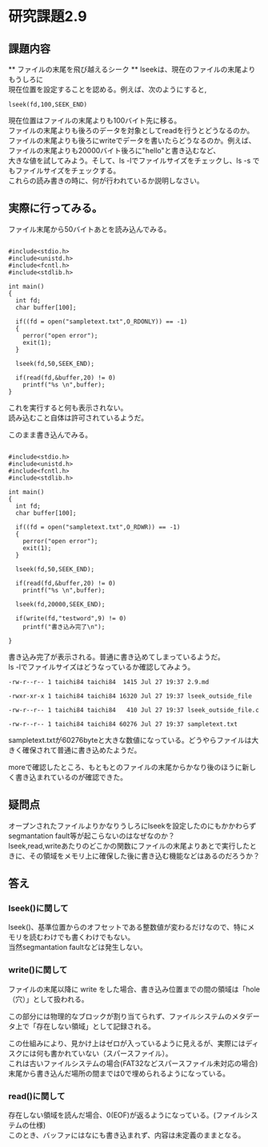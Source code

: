 # 研究課題2.9      
      
## 課題内容      
      
** ファイルの末尾を飛び越えるシーク ** lseekは、現在のファイルの末尾よりもうしろに      
現在位置を設定することを認める。例えば、次のようにすると,      
      
```      
lseek(fd,100,SEEK_END)      
```      
      
現在位置はファイルの末尾よりも100バイト先に移る。      
ファイルの末尾よりも後ろのデータを対象としてreadを行うとどうなるのか。      
ファイルの末尾よりも後ろにwriteでデータを書いたらどうなるのか。例えば、ファイルの末尾よりも20000バイト後ろに"hello"と書き込むなど、      
大きな値を試してみよう。そして、ls -lでファイルサイズをチェックし、ls -s でもファイルサイズをチェックする。      
これらの読み書きの時に、何が行われているか説明しなさい。      
      
## 実際に行ってみる。      
      
ファイル末尾から50バイトあとを読み込んでみる。      
      
```      
      
#include<stdio.h>      
#include<unistd.h>      
#include<fcntl.h>      
#include<stdlib.h>      
      
int main()      
{      
  int fd;      
  char buffer[100];      
      
  if((fd = open("sampletext.txt",O_RDONLY)) == -1)      
  {      
    perror("open error");      
    exit(1);      
  }      
        
  lseek(fd,50,SEEK_END);      
      
  if(read(fd,&buffer,20) != 0)      
    printf("%s \n",buffer);      
}      
```      
      
これを実行すると何も表示されない。      
読み込むこと自体は許可されているようだ。      
      
      
このまま書き込んでみる。      
```      
      
#include<stdio.h>      
#include<unistd.h>      
#include<fcntl.h>      
#include<stdlib.h>      
      
int main()      
{      
  int fd;      
  char buffer[100];      
      
  if((fd = open("sampletext.txt",O_RDWR)) == -1)      
  {      
    perror("open error");      
    exit(1);      
  }      
        
  lseek(fd,50,SEEK_END);      
      
  if(read(fd,&buffer,20) != 0)      
    printf("%s \n",buffer);      
      
  lseek(fd,20000,SEEK_END);      
        
  if(write(fd,"testword",9) != 0)      
    printf("書き込み完了\n");      
        
}      
```      
      
書き込み完了が表示される。普通に書き込めてしまっているようだ。      
ls -lでファイルサイズはどうなっているか確認してみよう。      
      
```      
-rw-r--r-- 1 taichi84 taichi84  1415 Jul 27 19:37 2.9.md      
-rwxr-xr-x 1 taichi84 taichi84 16320 Jul 27 19:37 lseek_outside_file      
-rw-r--r-- 1 taichi84 taichi84   410 Jul 27 19:37 lseek_outside_file.c      
-rw-r--r-- 1 taichi84 taichi84 60276 Jul 27 19:37 sampletext.txt      
```      
      
sampletext.txtが60276byteと大きな数値になっている。どうやらファイルは大きく確保されて普通に書き込めたようだ。      
      
moreで確認したところ、もともとのファイルの末尾からかなり後のほうに新しく書き込まれているのが確認できた。      
      
## 疑問点      
オープンされたファイルよりかなりうしろにlseekを設定したのにもかかわらずsegmantation fault等が起こらないのはなぜなのか？      
lseek,read,writeあたりのどこかの関数にファイルの末尾よりあとで実行したときに、その領域をメモリ上に確保した後に書き込む機能などはあるのだろうか？      
      
## 答え     
    
### lseek()に関して    
lseek()、基準位置からのオフセットである整数値が変わるだけなので、特にメモリを読むわけでも書くわけでもない。    
当然segmantation faultなどは発生しない。    
    
### write()に関して    
ファイルの末尾以降に write をした場合、書き込み位置までの間の領域は「hole（穴）」として扱われる。  
この部分には物理的なブロックが割り当てられず、ファイルシステムのメタデータ上で「存在しない領域」として記録される。  
この仕組みにより、見かけ上はゼロが入っているように見えるが、実際にはディスクには何も書かれていない（スパースファイル）。  
これは古いファイルシステムの場合(FAT32などスパースファイル未対応の場合)末尾から書き込んだ場所の間までは0で埋められるようになっている。  
  
### read()に関して    
存在しない領域を読んだ場合、0(EOF)が返るようになっている。(ファイルシステムの仕様)    
このとき、バッファにはなにも書き込まれず、内容は未定義のままとなる。   
    
